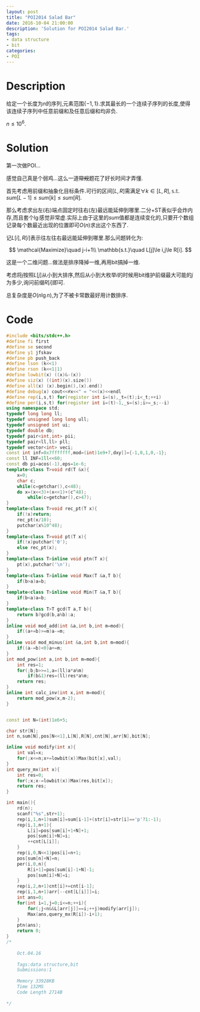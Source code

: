 ```yaml
---
layout: post
title: "POI2014 Salad Bar"
date: 2016-10-04 21:00:00
description: 'Solution for POI2014 Salad Bar.'
tags:
- data structure
- bit
categories:
- POI
---
```


# Description

给定一个长度为$n$的序列,元素范围$\lbrace-1,1\rbrace$.求其最长的一个连续子序列的长度,使得该连续子序列中任意前缀和及任意后缀和均非负.

$n\le10^6.$

# Solution

第一次做POI...

感觉自己真是个弱鸡...这么一道~~常规~~题花了好长时间才弄懂.

首先考虑用前缀和抽象化目标条件.可行的区间$[L,R]$需满足$\forall k\in[L,R],\mathbb{s.t.}\quad sum[L-1]\le sum[k]\le sum[R].$

那么考虑求出左(右)端点固定时往右(左)最远能延伸到哪里.二分+$\text{ST}$表似乎会炸内存,而且套个$\lg$感觉非常虚.实际上由于这里的$sum$值都是连续变化的,只要开个数组记录每个数最近出现的位置即可$O(n)$求出这个东西了.

记$L[i],R[i]$表示往左往右最远能延伸到哪里.那么问题转化为:

$$
\mathcal{Maximize}\quad j-i+1\\
\mathbb{s.t.}\quad L[j]\le i,j\le R[i].
$$

这是一个二维问题...做法是排序降掉一维,再用$\text{bit}$搞掉一维.

考虑将$j$按照$L[j]$从小到大排序,然后从小到大枚举$i$的时候用$\text{bit}$维护前缀最大可能的$j$为多少,询问前缀$R[i]$即可.

总复杂度是$O(n\lg n)$,为了不被卡常数最好用计数排序.

# Code

```c++
#include <bits/stdc++.h>
#define fi first
#define se second
#define y1 jfskav
#define pb push_back
#define lson (k<<1)
#define rson (k<<1|1)
#define lowbit(x) ((x)&-(x))
#define siz(x) ((int)(x).size())
#define all(x) (x).begin(),(x).end()
#define debug(x) cout<<#x<<" = "<<(x)<<endl
#define rep(i,s,t) for(register int i=(s),_t=(t);i<_t;++i)
#define per(i,s,t) for(register int i=(t)-1,_s=(s);i>=_s;--i)
using namespace std;
typedef long long ll;
typedef unsigned long long ull;
typedef unsigned int ui;
typedef double db;
typedef pair<int,int> pii;
typedef pair<ll,ll> pll;
typedef vector<int> veci;
const int inf=0x7fffffff,mod=(int)1e9+7,dxy[]={-1,0,1,0,-1};
const ll INF=1ll<<60;
const db pi=acos(-1),eps=1e-6;
template<class T>void rd(T &x){
	x=0;
	char c;
	while(c=getchar(),c<48);
	do x=(x<<3)+(x<<1)+(c^48);
		while(c=getchar(),c>47);
}
template<class T>void rec_pt(T x){
	if(!x)return;
	rec_pt(x/10);
	putchar(x%10^48);
}
template<class T>void pt(T x){
	if(!x)putchar('0');
	else rec_pt(x);
}
template<class T>inline void ptn(T x){
	pt(x),putchar('\n');
}
template<class T>inline void Max(T &a,T b){
	if(b>a)a=b;
}
template<class T>inline void Min(T &a,T b){
	if(b<a)a=b;
}
template<class T>T gcd(T a,T b){
	return b?gcd(b,a%b):a;
}
inline void mod_add(int &a,int b,int m=mod){
	if((a+=b)>=m)a-=m;
}
inline void mod_minus(int &a,int b,int m=mod){
	if((a-=b)<0)a+=m;
}
int mod_pow(int a,int b,int m=mod){
	int res=1;
	for(;b;b>>=1,a=(ll)a*a%m)
		if(b&1)res=(ll)res*a%m;
	return res;
}
inline int calc_inv(int x,int m=mod){
	return mod_pow(x,m-2);
}


const int N=(int)1e6+5;

char str[N];
int n,sum[N],pos[N<<1],L[N],R[N],cnt[N],arr[N],bit[N];

inline void modify(int x){
	int val=x;
	for(;x<=n;x+=lowbit(x))Max(bit[x],val);
}
int query_mx(int x){
	int res=0;
	for(;x;x-=lowbit(x))Max(res,bit[x]);
	return res;
}

int main(){
	rd(n);
	scanf("%s",str+1);
	rep(i,1,n+1)sum[i]=sum[i-1]+(str[i]=str[i]=='p'?1:-1);
	rep(i,1,n+1){
		L[i]=pos[sum[i]+1+N]+1;
		pos[sum[i]+N]=i;
		++cnt[L[i]];
	}
	rep(i,0,N<<1)pos[i]=n+1;
	pos[sum[n]+N]=n;
	per(i,0,n){
		R[i+1]=pos[sum[i]-1+N]-1;
		pos[sum[i]+N]=i;
	}
	rep(i,2,n+1)cnt[i]+=cnt[i-1];
	rep(i,1,n+1)arr[--cnt[L[i]]]=i;
	int ans=0;
	for(int i=1,j=0;i<=n;++i){
		for(;j<n&&L[arr[j]]==i;++j)modify(arr[j]);
		Max(ans,query_mx(R[i])-i+1);
	}
	ptn(ans);
	return 0;
}
/*
	
	Oct.04.16
	
	Tags:data structure,bit
	Submissions:1
	
	Memory 33928KB
	Time 132MS
	Code Length 2714B
	
*/

```